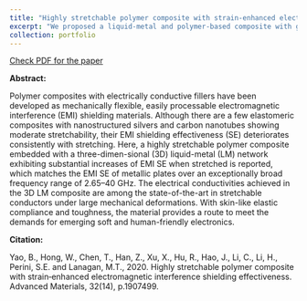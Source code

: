 ```yaml
---
title: "Highly stretchable polymer composite with strain‐enhanced electromagnetic interference shielding effectiveness"
excerpt: "We proposed a liquid-metal and polymer-based composite with good mechanical and electromagnetic performance. <br/><img src='/images/liquid_metal_AM_fig_1.jpg'>"
collection: portfolio
---
```


[Check PDF for the paper](http://lichanghao.github.io/files/Highly_stretchable_polymer_composite_with_strain-enhanced_electromagnetic_interference_shielding_effectiveness.pdf)

**Abstract:**

Polymer composites with electrically conductive fillers have been developed as mechanically flexible, easily processable electromagnetic interference (EMI) shielding materials. Although there are a few elastomeric composites with nanostructured silvers and carbon nanotubes showing moderate stretchability, their EMI shielding effectiveness (SE) deteriorates consistently with stretching. Here, a highly stretchable polymer composite embedded with a three-dimen-sional (3D) liquid-metal (LM) network exhibiting substantial increases of EMI SE when stretched is reported, which matches the EMI SE of metallic plates over an exceptionally broad frequency range of 2.65–40 GHz. The electrical conductivities achieved in the 3D LM composite are among the state-of-the-art in stretchable conductors under large mechanical deformations. With skin-like elastic compliance and toughness, the material provides a route to meet the demands for emerging soft and human-friendly electronics.

**Citation:**

Yao, B., Hong, W., Chen, T., Han, Z., Xu, X., Hu, R., Hao, J., Li, C., Li, H., Perini, S.E. and Lanagan, M.T., 2020. Highly stretchable polymer composite with strain‐enhanced electromagnetic interference shielding effectiveness. Advanced Materials, 32(14), p.1907499.
